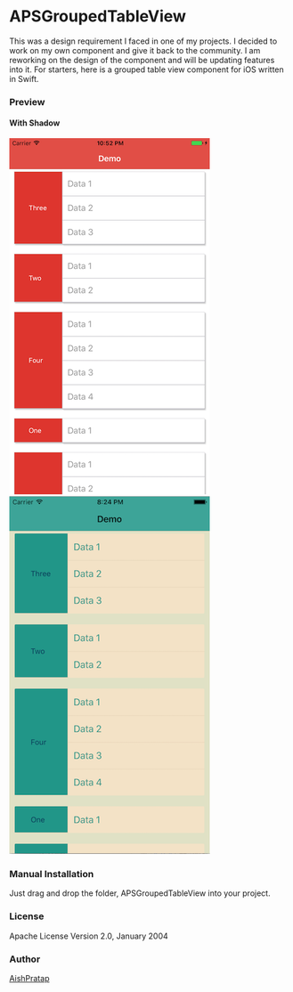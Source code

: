 # APSGroupedTableView

This was a design requirement I faced in one of my projects. I decided to work on my own component and give it back to the community. I am reworking on the design of the component and will be updating features into it. For starters, here is a grouped table view component for iOS written in Swift.

### Preview

#### With Shadow

<img src = "https://github.com/AishPratap/APSGroupedTableView/blob/master/Screenshots/ScreenShotShadow.png" width = 360>

<img src = "https://github.com/AishPratap/APSGroupedTableView/blob/master/Screenshots/ScreenShot.png" width = 360>


### Manual Installation

Just drag and drop the folder, APSGroupedTableView into your project.

### License
Apache License
Version 2.0, January 2004

### Author

[AishPratap](https://github.com/AishPratap)
